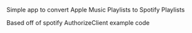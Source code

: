 Simple app to convert Apple Music Playlists to Spotify Playlists

Based off of spotify AuthorizeClient example code